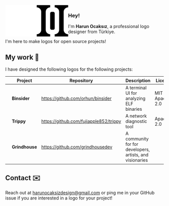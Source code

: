 <img align="left" src="assets/ho_light.png#gh-dark-mode-only" width="100">
<img align="left" src="assets/ho_dark.png#gh-light-mode-only" width="100">

### Hey!

<!-- <img align="left" src="assets/ho_dark.png"> -->

I'm **Harun Ocaksız**, a professional logo designer from Türkiye.

I'm here to make logos for open source projects!

## My work 🎨

I have designed the following logos for the following projects:

|                                                                                                                                                                       | Project        | Repository                             | Description                                              | License           |
| --------------------------------------------------------------------------------------------------------------------------------------------------------------------- | -------------- | -------------------------------------- | -------------------------------------------------------- | ----------------- |
| <img align="left" src="assets/binsider_light.png#gh-dark-mode-only" width="200"> <img align="left" src="assets/binsider_dark.png#gh-light-mode-only" width="200">     | **Binsider**   | https://github.com/orhun/binsider      | A terminal UI for analyzing ELF binaries                 | MIT or Apache-2.0 |
| <img align="left" src="assets/trippy_light.png#gh-dark-mode-only" width="200"> <img align="left" src="assets/trippy_dark.png#gh-light-mode-only" width="200">         | **Trippy**     | https://github.com/fujiapple852/trippy | A network diagnostic tool                                | Apache-2.0        |
| <img align="left" src="assets/grindhouse_light.png#gh-dark-mode-only" width="200"> <img align="left" src="assets/grindhouse_dark.png#gh-light-mode-only" width="200"> | **Grindhouse** | https://github.com/grindhousedev       | A community for for developers, artists, and visionaries |                   |

## Contact ✉️

Reach out at <harunocaksizdesign@gmail.com> or ping me in your GitHub issue if you are interested in a logo for your project!
